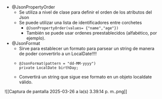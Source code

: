 - @JsonPropertyOrder
	- Se utiliza a nivel de clase para definir el orden de los atributos del Json
	- Se puede utilizar una lista de identificadores entre corchetes
		- `@JsonPropertyOrder(values= {"name","age"})`
		- También se puede usar ordenes preestablecidos (alfabético, por ejemplo).
- @JsonFormat
	- Sirve para establecer un formato para parsear un string de manera de poder convertirlo a un LocalDate!!!!
	- 
		```
		@JsonFormat(pattern = "dd-MM-yyyy")
		private LocalDate birthDay;
		```
	- Convertirá un string que sigue ese formato en un objeto localdate válido.
		

![[Captura de pantalla 2025-03-26 a la(s) 3.39.14 p. m..png]]